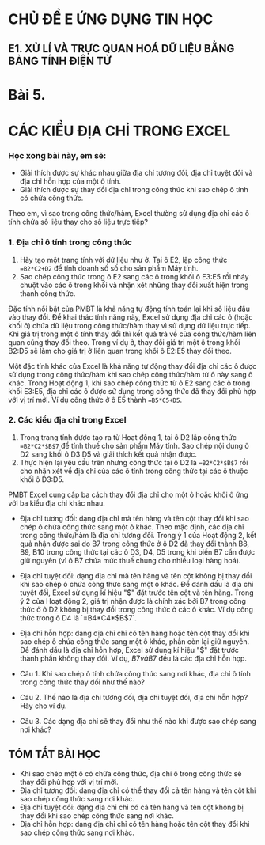 # CHỦ ĐỀ E ỨNG DỤNG TIN HỌC

## E1. XỬ LÍ VÀ TRỰC QUAN HOÁ DỮ LIỆU BẰNG BẢNG TÍNH ĐIỆN TỬ

# Bài 5.
# CÁC KIỂU ĐỊA CHỈ TRONG EXCEL

### Học xong bài này, em sẽ:

- Giải thích được sự khác nhau giữa địa chỉ tương đối, địa chỉ tuyệt đối và địa chỉ hỗn hợp của một ô tính.
- Giải thích được sự thay đổi địa chỉ trong công thức khi sao chép ô tính có chứa công thức.

Theo em, vì sao trong công thức/hàm, Excel thường sử dụng địa chỉ các ô tính chứa số liệu thay cho số liệu trực tiếp?

### 1. Địa chỉ ô tính trong công thức

1) Hãy tạo một trang tính với dữ liệu như ở. Tại ô E2, lập công thức `=B2*C2+D2` để tính doanh số số cho sản phẩm Máy tính.
2) Sao chép công thức trong ô E2 sang các ô trong khối ô E3:E5 rồi nháy chuột vào các ô trong khối và nhận xét những thay đổi xuất hiện trong thanh công thức.

Đặc tính nổi bật của PMBT là khả năng tự động tính toán lại khi số liệu đầu vào thay đổi. Để khai thác tính năng này, Excel sử dụng địa chỉ các ô (hoặc khối ô) chứa dữ liệu trong công thức/hàm thay vì sử dụng dữ liệu trực tiếp. Khi giá trị trong một ô tính thay đổi thì kết quả trả về của công thức/hàm liên quan cũng thay đổi theo. Trong ví dụ ở, thay đổi giá trị một ô trong khối B2:D5 sẽ làm cho giá trị ở liên quan trong khối ô E2:E5 thay đổi theo.

Một đặc tính khác của Excel là khả năng tự động thay đổi địa chỉ các ô được sử dụng trong công thức/hàm khi sao chép công thức/hàm từ ô này sang ô khác. Trong Hoạt động 1, khi sao chép công thức từ ô E2 sang các ô trong khối E3:E5, địa chỉ các ô được sử dụng trong công thức đã thay đổi phù hợp với vị trí mới. Ví dụ công thức ở ô E5 thành `=B5*C5+D5`.

### 2. Các kiểu địa chỉ trong Excel

1) Trong trang tính được tạo ra từ Hoạt động 1, tại ô D2 lập công thức `=B2*C2*$B$7` để tính thuế cho sản phẩm Máy tính. Sao chép nội dung ô D2 sang khối ô D3:D5 và giải thích kết quả nhận được.
2) Thực hiện lại yêu cầu trên nhưng công thức tại ô D2 là `=B2*C2*$B$7` rồi cho nhận xét về địa chỉ của các ô tính trong công thức tại các ô thuộc khối ô D3:D5.

PMBT Excel cung cấp ba cách thay đổi địa chỉ cho một ô hoặc khối ô ứng với ba kiểu địa chỉ khác nhau.

- Địa chỉ tương đối: dạng địa chỉ mà tên hàng và tên cột thay đổi khi sao chép ô chứa công thức sang một ô khác. Theo mặc định, các địa chỉ trong công thức/hàm là địa chỉ tương đối. Trong ý 1 của Hoạt động 2, kết quả nhận được sai do B7 trong công thức ở ô D2 đã thay đổi thành B8, B9, B10 trong công thức tại các ô D3, D4, D5 trong khi biến B7 cần được giữ nguyên (vì ô B7 chứa mức thuế chung cho nhiều loại hàng hoá).

- Địa chỉ tuyệt đối: dạng địa chỉ mà tên hàng và tên cột không bị thay đổi khi sao chép ô chứa công thức sang một ô khác. Để đánh dấu là địa chỉ tuyệt đối, Excel sử dụng kí hiệu "$" đặt trước tên cột và tên hàng. Trong ý 2 của Hoạt động 2, giá trị nhận được là chính xác bởi B7 trong công thức ở ô D2 không bị thay đổi trong công thức ở các ô khác. Ví dụ công thức trong ô D4 là `=B4*C4*$B$7`.

- Địa chỉ hỗn hợp: dạng địa chỉ chỉ có tên hàng hoặc tên cột thay đổi khi sao chép ô chứa công thức sang một ô khác, phần còn lại giữ nguyên. Để đánh dấu là địa chỉ hỗn hợp, Excel sử dụng kí hiệu "$" đặt trước thành phần không thay đổi. Ví dụ, $B7 và B$7 đều là các địa chỉ hỗn hợp.

- Câu 1. Khi sao chép ô tính chứa công thức sang nơi khác, địa chỉ ô tính trong công thức thay đổi như thế nào?
- Câu 2. Thế nào là địa chỉ tương đối, địa chỉ tuyệt đối, địa chỉ hỗn hợp? Hãy cho ví dụ.
- Câu 3. Các dạng địa chỉ sẽ thay đổi như thế nào khi được sao chép sang nơi khác?

## TÓM TẮT BÀI HỌC

- Khi sao chép một ô có chứa công thức, địa chỉ ô trong công thức sẽ thay đổi phù hợp với vị trí mới.
- Địa chỉ tương đối: dạng địa chỉ có thể thay đổi cả tên hàng và tên cột khi sao chép công thức sang nơi khác.
- Địa chỉ tuyệt đối: dạng địa chỉ chỉ có cả tên hàng và tên cột không bị thay đổi khi sao chép công thức sang nơi khác.
- Địa chỉ hỗn hợp: dạng địa chỉ chỉ có tên hàng hoặc tên cột thay đổi khi sao chép công thức sang nơi khác.
